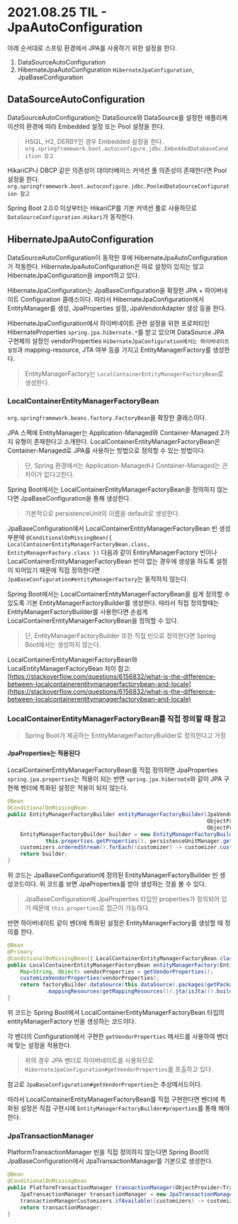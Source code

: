 # 2021.08.25 TIL - JpaAutoConfiguration

아래 순서대로 스프링 환경에서 JPA를 사용하기 위한 설정을 한다.

1. DataSourceAutoConfiguration
2. HibernateJpaAutoConfiguration `HibernateJpaConfiguration`, JpaBaseConfiguration

## DataSourceAutoConfiguration

DataSourceAutoConfiguration는 DataSource와 DataSource를 설정한 애플리케이션의 환경에 따라 Embedded 설정 또는 Pool 설정을 한다.

> HSQL, H2, DERBY인 경우 Embedded 설정을 한다. `org.springframework.boot.autoconfigure.jdbc.EmbeddedDatabaseCondition 참고`

HikariCP나 DBCP 같은 의존성이 데이터베이스 커넥션 풀 의존성이 존재한다면 Pool 설정을 한다. `org.springframework.boot.autoconfigure.jdbc.PooledDataSourceConfiguration 참고`

Spring Boot 2.0.0 이상부터는 HikariCP를 기본 커넥션 풀로 사용하므로 `DataSourceConfiguration.Hikari`가 동작한다.

## HibernateJpaAutoConfiguration

DataSourceAutoConfiguration이 동작한 후에 HibernateJpaAutoConfiguration가 작동한다. HibernateJpaAutoConfiguration은 따로 설정이 있지는 않고 HibernateJpaConfiguration을 import하고 있다.

HibernateJpaConfiguration는 JpaBaseConfiguration을 확장한 JPA + 하이버네이트 Configuration 클래스이다. 따라서 HibernateJpaConfiguration에서 EntityManager를 생성, JpaProperties 설정, JpaVendorAdapter 생성 등을 한다.

HibernateJpaConfiguration에서 하이버네이트 관련 설정을 위한 프로퍼티인 HibernateProperties `spring.jpa.hibernate.*`를 받고 있으며 DataSource JPA 구현체의 설정인 vendorProperties `HibernateJpaConfiguration에서는 하이버네이트 설정`과 mapping-resource, JTA 여부 등을 가지고 EntityManagerFactory를 생성한다.

> EntityManagerFactory는 `LocalContainerEntityManagerFactoryBean`로 생성한다.

### LocalContainerEntityManagerFactoryBean

`org.springframework.beans.factory.FactoryBean`을 확장한 클래스이다.

JPA 스팩에 EntityManager는 Application-Managed와 Container-Managed 2가지 유형이 존재한다고 소개한다. LocalContainerEntityManagerFactoryBean은 Container-Managed로 JPA를 사용하는 방법으로 정의할 수 있는 방법이다.

> 단, Spring 환경에서는 Application-Managed나 Container-Managed는 큰 차이가 없다고한다.

Spring Boot에서는 LocalContainerEntityManagerFactoryBean을 정의하지 않는다면 JpaBaseConfiguration을 통해 생성한다.

> 기본적으로 persistenceUnit의 이름을 default로 생성한다.

JpaBaseConfiguration에서 LocalContainerEntityManagerFactoryBean 빈 생성부분에 `@ConditionalOnMissingBean({ LocalContainerEntityManagerFactoryBean.class, EntityManagerFactory.class })` 다음과 같이 EntiryManagerFactory 빈이나 LocalContainerEntityManagerFactoryBean 빈이 없는 경우에 생성을 하도록 설정이 되어있기 때문에 직접 정의한다면 `JpaBaseConfiguration#entityManagerFactory`는 동작하지 않는다.

Spring Boot에서는 LocalContainerEntityManagerFactoryBean을 쉽게 정의할 수 있도록 기본 EntityManagerFactoryBuilder를 생성한다. 따라서 직접 정의할때는 EntityManagerFactoryBuilder를 사용한다면 손쉽게 LocalContainerEntityManagerFactoryBean을 정의할 수 있다.

> 단, EntityManagerFactoryBuilder 또한 직접 빈으로 정의한다면 Spring Boot에서는 생성하지 않는다.

LocalContainerEntityManagerFactoryBean와 LocalEntityManagerFactoryBean 차이 참고: [https://stackoverflow.com/questions/6156832/what-is-the-difference-between-localcontainerentitymanagerfactorybean-and-locale](https://stackoverflow.com/questions/6156832/what-is-the-difference-between-localcontainerentitymanagerfactorybean-and-locale)

### LocalContainerEntityManagerFactoryBean를 직접 정의할 때 참고

> Spring Boot가 제공하는 EntityManagerFactoryBuilder로 정의한다고 가정

#### JpaProperties는 적용된다

LocalContainerEntityManagerFactoryBean를 직접 정의하면 JpaProperties `spring.jpa.properties`는 적용이 되는 반면 `spring.jpa.hibernate`와 같이 JPA 구현체 벤더에 특화된 설정은 적용이 되지 않는다.

```java
@Bean
@ConditionalOnMissingBean
public EntityManagerFactoryBuilder entityManagerFactoryBuilder(JpaVendorAdapter jpaVendorAdapter,
                                                               ObjectProvider<PersistenceUnitManager> persistenceUnitManager,
                                                               ObjectProvider<EntityManagerFactoryBuilderCustomizer> customizers) {
    EntityManagerFactoryBuilder builder = new EntityManagerFactoryBuilder(jpaVendorAdapter,
            this.properties.getProperties(), persistenceUnitManager.getIfAvailable());
    customizers.orderedStream().forEach((customizer) -> customizer.customize(builder));
    return builder;
}
```

위 코드는 JpaBaseConfiguration에 정의된 EntityManagerFactoryBuilder 빈 생성코드이다. 위 코드를 보면 JpaProperties를 받아 생성하는 것을 볼 수 있다.

> JpaBaseConfiguration에 JpaProperties 타입인 properties가 정의되어 있기 때문에 `this.properties`로 접근이 가능하다.

반면 하이버네이트 같이 벤더에 특화된 설정은 EntityManagerFactory를 생성할 때 정의를 한다.

```java
@Bean
@Primary
@ConditionalOnMissingBean({ LocalContainerEntityManagerFactoryBean.class, EntityManagerFactory.class })
public LocalContainerEntityManagerFactoryBean entityManagerFactory(EntityManagerFactoryBuilder factoryBuilder) {
    Map<String, Object> vendorProperties = getVendorProperties();
    customizeVendorProperties(vendorProperties);
    return factoryBuilder.dataSource(this.dataSource).packages(getPackagesToScan()).properties(vendorProperties)
            .mappingResources(getMappingResources()).jta(isJta()).build();
}
```

위 코드는 Spring Boot에서 LocalContainerEntityManagerFactoryBean 타입의 entityManagerFactory 빈을 생성하는 코드이다.

각 벤더의 Configuration에서 구현한 `getVendorProperties` 메서드를 사용하여 벤더에 맞는 설정을 적용한다.

> 위의 경우 JPA 벤더로 하이버네이트를 사용하므로 `HibernateJpaConfiguration#getVendorProperties`를 호출하고 있다.

참고로 `JpaBaseConfiguration#getVendorProperties`는 추상메서드이다.

따라서 LocalContainerEntityManagerFactoryBean를 직접 구현한다면 벤더에 특화된 설정은 직접 구현시에 `EntityManagerFactoryBuilder#properties`를 통해 해야한다.

### JpaTransactionManager

PlatformTransactionManager 빈을 직접 정의하지 않는다면 Spring Boot의 JpaBaseConfiguration에서 JpaTransactionManager를 기본으로 생성한다.

```java
@Bean
@ConditionalOnMissingBean
public PlatformTransactionManager transactionManager(ObjectProvider<TransactionManagerCustomizers> transactionManagerCustomizers) {
    JpaTransactionManager transactionManager = new JpaTransactionManager();
    transactionManagerCustomizers.ifAvailable((customizers) -> customizers.customize(transactionManager));
    return transactionManager;
}
```

